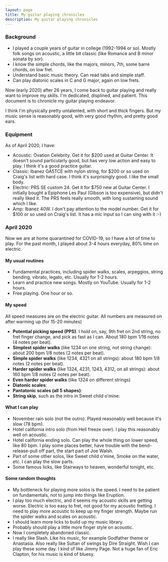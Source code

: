 ```yaml
---
layout: page
title: My guitar playing chronicles
description: My guitar playing chronicles
---
```


### Background

* I played a couple years of guitar in college (1992-1994 or so). Mostly folk songs on acoustic, a little bit classic (like Romance and B minor sonata by sor). 
* I know the simple chords, like the majors, minors, 7th, some barre chords, on low fret. 
* Understand basic music theory. Can read tabs and simple staff. 
* Can play diatonic scales in C and G major, again on low frets. 

Now (early 2020) after 26 years, I come back to guitar playing and really want to improve my skills. I'm dedicated, displined, and patient. This document is to chronicle my guitar playing endeavor.  

I think I'm physically pretty untalented, with short and thick fingers. But my music sense is reasonably good, with very good rhythm, and pretty good ears. 

### Equipment

As of April 2020, I have:

* Acoustic: Ovation Celebrity. Get it for $200 used at Guitar Center. It doesn't sound particularly good, but has very low action and easy to play. I think it's a good practice guitar. 
* Classic: Ibanez GA5TCE with nylon string, for $200 or so used on Craig's list with hard case. I think it's surprisingly good. I like the small body. 
* Electric: PRS SE custom 24. Get it for $750 new at Guitar Center. I initially bought a Epiphone Les Paul (Gibson is too expensive), but didn't really liked it. The PRS feels really smooth, with long sustaining sound which I like. 
* Amp: Ibanez 40W. I don't pay attention to the model number. Get it for $100 or so used on Craig's list. It has a mic input so I can sing with it :-)



### April 2020
Now we are at home quarantined for COVID-19, so I have a lot of time to play. For the past month, I played about 3-4 hours everyday, 80% time on electric. 

#### My usual routines


* Fundamental practices, including spider walks, scales, arpeggios, string bending, vibrato, legato, etc. Usually for 1-2 hours. 
* Learn and practice new songs. Mostly on YouTube. Usually for 1-2 hours. 
* Free playing. One hour or so. 

#### My speed

All speed measures are on the electric guitar. All numbers are measured on after warming up (for 15-20 minutes) 

* **Potential picking speed (PPS)**. I hold on, say, 9th fret on 2nd string, no fret finger change, and pick as fast as I can. About 180 bpm 1/16 notes (4 notes per beat). 
* **Simplest spider walks** (like 1234 on one string, not string change): about 200 bpm 1/8 notes (2 notes per beat).
* **Simple spider walks** (like 1234, 4321 on all strings): about 180 bpm 1/8 notes (2 notes per beat).
* **Harder spider walks** (like 1324, 4231, 1243, 4312, on all strings): about 160 bpm 1/8 notes (2 notes per beat).
*  **Even harder spider walks** (like 1324 on different strings) 
*  **Diatonic scales**: 
*  **Pantatonic scales (all 5 shapes)**:
*  **String skip**, such as the intro in Sweet child o'mine: 


#### What I can play

* November rain solo (not the outro).  Played reasonably well because it's slow (78 bpm). 
* Hotel california intro solo (from Hell freeze over). I play this reasonably well on acoustic. 
* Hotel california ending solo. Can play the whole thing on lower speed, like 80 bpm. I play some places better, have trouble with the bend-release-pull off part, the start part of Joe Walsh.  
* Part of some other solos, like Sweet child o'mine, Smoke on the water, etc. I can play the slow parts.
* Some famous licks, like Stairways to heaven, wonderful tonight, etc. 


#### Some random thoughts

* My bottleneck for playing more solos is the speed. I need to be patient on fundamentals, not to jump into things like Eruption. 
* I play too much electric, and it seems my acoustic skills are getting worse. Electric is too easy to fret, not good for my acoustic fretting. I need to play more acoustic to keep up my finger strength. Maybe run the spider walks and scales on acoustic. 
* I should learn more licks to build up my music library. 
* Probably should play a little more finger style on acoustic. 
* Now I completely abandoned classic. 
* I really like Slash. Like his music, for example Godfather theme or Anastasia. Also really like Sultan of swings by Dire Straight. Wish I can play these some day. I kind of like Jimmy Page. Not a huge fan of Eric Clapton, for his music is kind of bluesy.  




